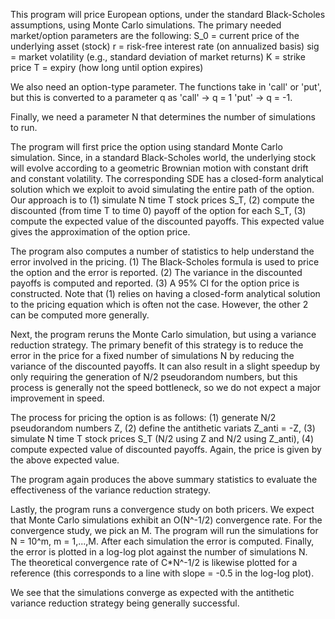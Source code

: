 This program will price European options, under the standard Black-Scholes assumptions, using Monte Carlo simulations. The primary needed market/option parameters are the following:
S_0 = current price of the underlying asset (stock)
r = risk-free interest rate (on annualized basis)
sig = market volatility (e.g., standard deviation of market returns)
K = strike price
T = expiry (how long until option expires)

We also need an option-type parameter. The functions take in 'call' or 'put', but this is converted to a parameter q as
'call' -> q = 1
'put' -> q = -1.

Finally, we need a parameter N that determines the number of simulations to run.

The program will first price the option using standard Monte Carlo simulation. Since, in a standard Black-Scholes world, the underlying stock will evolve according to a geometric Brownian motion with
constant drift and constant volatility. The corresponding SDE has a closed-form analytical solution which we exploit to avoid simulating the entire path of the option.
Our approach is to 
(1) simulate N time T stock prices S_T,
(2) compute the discounted (from time T to time 0) payoff of the option for each S_T,
(3) compute the expected value of the discounted payoffs.
This expected value gives the approximation of the option price. 

The program also computes a number of statistics to help understand the error involved in the pricing. 
(1) The Black-Scholes formula is used to price the option and the error is reported.
(2) The variance in the discounted payoffs is computed and reported.
(3) A 95% CI for the option price is constructed.
Note that (1) relies on having a closed-form analytical solution to the pricing equation which is often not the case. However, the other 2 can be computed more generally.

Next, the program reruns the Monte Carlo simulation, but using a variance reduction strategy. The primary benefit of this strategy is to reduce the error in the price for a fixed number of simulations N
by reducing the variance of the discounted payoffs. It can also result in a slight speedup by only requiring the generation of N/2 pseudorandom numbers, but this process is generally not the speed
bottleneck, so we do not expect a major improvement in speed.

The process for pricing the option is as follows:
(1) generate N/2 pseudorandom numbers Z,
(2) define the antithetic variats Z_anti = -Z,
(3) simulate N time T stock prices S_T (N/2 using Z and N/2 using Z_anti),
(4) compute expected value of discounted payoffs.
Again, the price is given by the above expected value.

The program again produces the above summary statistics to evaluate the effectiveness of the variance reduction strategy.

Lastly, the program runs a convergence study on both pricers. We expect that Monte Carlo simulations exhibit an O(N^-1/2) convergence rate. For the convergence study, we pick an M.
The program will run the simulations for N = 10^m, m = 1,...,M. After each simulation the error is computed. Finally, the error is plotted in a log-log plot against the number of simulations N.
The theoretical convergence rate of C*N^-1/2 is likewise plotted for a reference (this corresponds to a line with slope = -0.5 in the log-log plot).

We see that the simulations converge as expected with the antithetic variance reduction strategy being generally successful.

